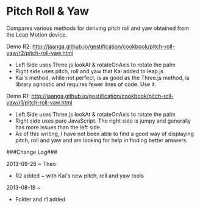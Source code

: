 Pitch Roll & Yaw
================
Compares various methods for deriving pitch roll and yaw obtained from the Leap Motion device.

Demo R2: http://jaanga.github.io/gestification/cookbook/pitch-roll-yaw/r2/pitch-roll-yaw.html  
* Left Side uses Three.js lookAt & rotateOnAxis to rotate the palm
* Right side uses pitch, roll and yaw that Kai added to leap.js
* Kai's method, while not perfect, is as good as the Three.js method, is library agnostic and requires fewer lines of code. Use it.

Demo R1: http://jaanga.github.io/gestification/cookbook/pitch-roll-yaw/r1/pitch-roll-yaw.html

* Left Side uses Three.js lookAt & rotateOnAxis to rotate the palm
* Right side uses pure JavaScript. The right side is jumpy and generally has more issues than the left side.
* As of this writing, I have not been able to find a good way of displaying pitch, roll and yaw and am looking for help in finding better answers.

###Change Log###

2013-09-26 ~ Theo
* R2 added ~ with Kai's new pitch, roll and yaw tools

2013-08-19 ~ 
* Folder and r1 added